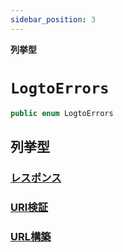 ```yaml
---
sidebar_position: 3
---
```


**列挙型**

# `LogtoErrors`

```swift
public enum LogtoErrors
```

## 列挙型

### [レスポンス](LogtoErrors.Response.md)

### [URI検証](LogtoErrors.UriVerification.md)

### [URL構築](LogtoErrors.UrlConstruction.md)